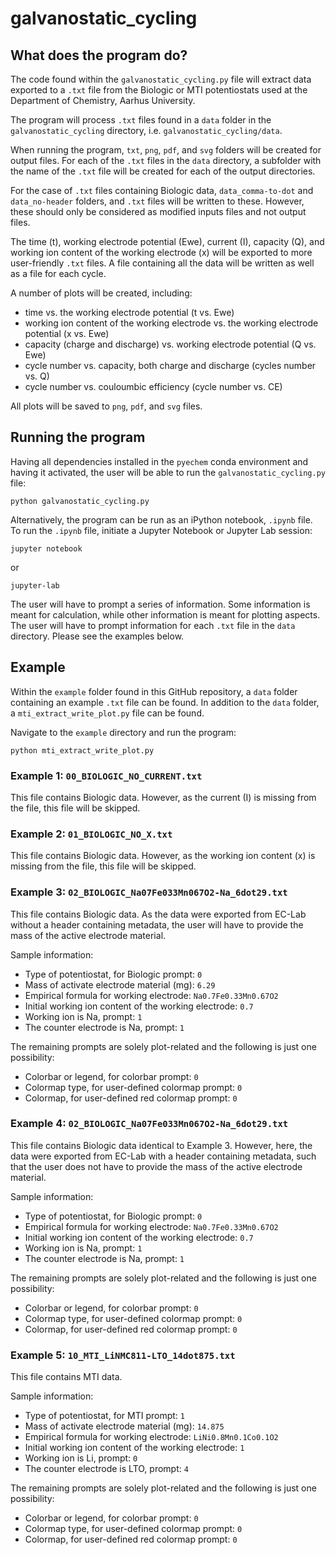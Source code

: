 # galvanostatic_cycling

## What does the program do?
The code found within the `galvanostatic_cycling.py` file will extract data
exported to a `.txt` file from the Biologic or MTI potentiostats used at the
Department of Chemistry, Aarhus University.

The program will process `.txt` files found in a `data` folder in the
`galvanostatic_cycling` directory, i.e. `galvanostatic_cycling/data`.

When running the program, `txt`, `png`, `pdf`, and `svg` folders will be created
for output files. For each of the `.txt` files in the `data` directory, a
subfolder with the name of the `.txt` file will be created for each of the
output directories.

For the case of `.txt` files containing Biologic data, `data_comma-to-dot` and
`data_no-header` folders, and `.txt` files will be written to these. However,
these should only be considered as modified inputs files and not output files.

The time (t), working electrode potential (Ewe), current (I), capacity (Q), and
working ion content of the working electrode (x) will be exported to more
user-friendly `.txt` files. A file containing all the data will be written as
well as a file for each cycle.

A number of plots will be created, including:
- time vs. the working electrode potential (t vs. Ewe)
- working ion content of the working electrode vs. the working electrode
  potential (x vs. Ewe)
- capacity (charge and discharge) vs. working electrode potential (Q vs. Ewe)
- cycle number vs. capacity, both charge and discharge (cycles number vs. Q)
- cycle number vs. couloumbic efficiency (cycle number vs. CE)

All plots will be saved to `png`, `pdf`, and `svg` files.

## Running the program
Having all dependencies installed in the `pyechem` conda environment and having
it activated, the user will be able to run the `galvanostatic_cycling.py` file:
```shell
python galvanostatic_cycling.py
```

Alternatively, the program can be run as an iPython notebook, `.ipynb` file.
To run the `.ipynb` file, initiate a Jupyter Notebook or Jupyter Lab session:
```shell
jupyter notebook
```

or

```shell
jupyter-lab
```

The user will have to prompt a series of information. Some information is meant
for calculation, while other information is meant for plotting aspects. The user
will have to prompt information for each `.txt` file in the `data` directory.
Please see the examples below.

## Example
Within the `example` folder found in this GitHub repository, a `data` folder
containing an example `.txt` file can be found. In addition to the `data`
folder, a `mti_extract_write_plot.py` file can be found.

Navigate to the `example` directory and run the program:
```shell
python mti_extract_write_plot.py
```
### Example 1: `00_BIOLOGIC_NO_CURRENT.txt`
This file contains Biologic data. However, as the current (I) is missing from
the file, this file will be skipped.

### Example 2: `01_BIOLOGIC_NO_X.txt`
This file contains Biologic data. However, as the working ion content (x) is
missing from the file, this file will be skipped.

### Example 3: `02_BIOLOGIC_Na07Fe033Mn067O2-Na_6dot29.txt`
This file contains Biologic data. As the data were exported from EC-Lab without
a header containing metadata, the user will have to provide the mass of the
active electrode material.

Sample information:
- Type of potentiostat, for Biologic prompt: `0`
- Mass of activate electrode material (mg): `6.29`
- Empirical formula for working electrode: `Na0.7Fe0.33Mn0.67O2`
- Initial working ion content of the working electrode: `0.7`
- Working ion is Na, prompt: `1`
- The counter electrode is Na, prompt: `1`

The remaining prompts are solely plot-related and the following is just one
possibility:
- Colorbar or legend, for colorbar prompt: `0`
- Colormap type, for user-defined colormap prompt: `0`
- Colormap, for user-defined red colormap prompt: `0`

### Example 4: `02_BIOLOGIC_Na07Fe033Mn067O2-Na_6dot29.txt`
This file contains Biologic data identical to Example 3. However, here, the data
were exported from EC-Lab with a header containing metadata, such that the user
does not have to provide the mass of the active electrode material.

Sample information:
- Type of potentiostat, for Biologic prompt: `0`
- Empirical formula for working electrode: `Na0.7Fe0.33Mn0.67O2`
- Initial working ion content of the working electrode: `0.7`
- Working ion is Na, prompt: `1`
- The counter electrode is Na, prompt: `1`

The remaining prompts are solely plot-related and the following is just one
possibility:
- Colorbar or legend, for colorbar prompt: `0`
- Colormap type, for user-defined colormap prompt: `0`
- Colormap, for user-defined red colormap prompt: `0`

### Example 5: `10_MTI_LiNMC811-LTO_14dot875.txt`
This file contains MTI data.

Sample information:
- Type of potentiostat, for MTI prompt: `1`
- Mass of activate electrode material (mg): `14.875`
- Empirical formula for working electrode: `LiNi0.8Mn0.1Co0.1O2`
- Initial working ion content of the working electrode: `1`
- Working ion is Li, prompt: `0`
- The counter electrode is LTO, prompt: `4`

The remaining prompts are solely plot-related and the following is just one
possibility:
- Colorbar or legend, for colorbar prompt: `0`
- Colormap type, for user-defined colormap prompt: `0`
- Colormap, for user-defined red colormap prompt: `0`
